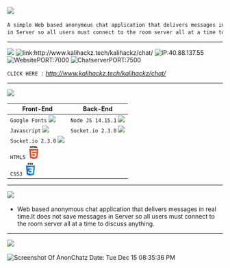 <img src="https://via.placeholder.com/1270x120/0d1117/fffff?text=Anonymous+Online+Chat+Web+Application" />

```html
A simple Web based anonymous chat application that delivers messages in real time.It does not save messages 
in Server so all users must connect to the room server all at a time to discuss anything.
```
---------------------------------------------------------------------------------------------------------------------------------------------------

<img src="https://via.placeholder.com/1270x120/0d1117/BFFF00?text=DOMAIN+AND+IP+INFO" />

<img alt="link:http://www.kalihackz.tech/kalihackz/chat/" src="https://img.shields.io/static/v1?label=Link:&message=http://www.kalihackz.tech/kalihackz/chat/&color=blue&labelColor=blueviolet&style=for-the-badge" />
<img alt="IP:40.88.137.55" src="https://img.shields.io/static/v1?label=IP:&message=40.88.137.55&color=blue&labelColor=blueviolet" />
<img alt="WebsitePORT:7000" src="https://img.shields.io/static/v1?label=Website%20PORT:&message=7000%20[Actually%20port%2080%20is%20portforwarded%20to%20port%207000]&color=blue&labelColor=blueviolet" />
<img alt="ChatserverPORT:7500" src="https://img.shields.io/static/v1?label=ChatServer%20PORT:&message=7500%20&color=blue&labelColor=blueviolet" />

`CLICK HERE :` *http://www.kalihackz.tech/kalihackz/chat/* 

---------------------------------------------------------------------------------------------------------------------------------------------------

<img src="https://via.placeholder.com/1270x120/0d1117/BFFF00?text=TECHNOLOGIES+USED" />

Front-End | Back-End
----------|---------
`Google Fonts` <img src="https://www.gstatic.com/images/branding/product/1x/google_fonts_blue_ios_64dp.png" width="30px"/> | `Node JS 14.15.1` <img src="https://upload.wikimedia.org/wikipedia/commons/d/d9/Node.js_logo.svg" width="50px"/> 
`Javascript` <img src="https://seeklogo.com/images/J/javascript-logo-8892AEFCAC-seeklogo.com.png" width="30px"/> | `Socket.io 2.3.0` <img src="https://upload.wikimedia.org/wikipedia/commons/9/96/Socket-io.svg" width="30px"/>
`Socket.io 2.3.0` <img src="https://upload.wikimedia.org/wikipedia/commons/9/96/Socket-io.svg" width="30px"/> |  
`HTML5` <img src="https://raw.githubusercontent.com/github/explore/80688e429a7d4ef2fca1e82350fe8e3517d3494d/topics/html/html.png" width="30px"/> |  
`CSS3` <img src="https://raw.githubusercontent.com/github/explore/80688e429a7d4ef2fca1e82350fe8e3517d3494d/topics/css/css.png" width="30px"/> | 

---------------------------------------------------------------------------------------------------------------------------------------------------

<img src="https://via.placeholder.com/1270x120/0d1117/BFFF00?text=FUNCTIONALITIES" />

* Web based anonymous chat application that delivers messages in real time.It does not save messages in Server so all users must connect to the room server all at a time to discuss anything.

---------------------------------------------------------------------------------------------------------------------------------------------------

<img src="https://via.placeholder.com/1270x120/0d1117/BFFF00?text=SCREENSHOT+OF+THE+WEBPAGE" />

![Screenshot Of AnonChatz Date: Tue Dec 15 08:35:36 PM](https://i.imgur.com/kWtOWOY.png)

